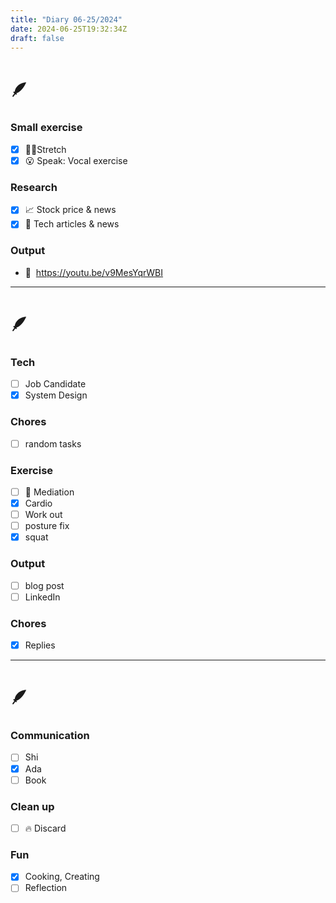 ```yaml
---
title: "Diary 06-25/2024"  
date: 2024-06-25T19:32:34Z
draft: false
---
```


# 🪶

### Small exercise

- [x]  🧎‍♀️Stretch
- [x]  😮 Speak: Vocal exercise

### Research

- [x]  📈 Stock price & news
- [x]  👾 Tech articles & news

### Output

- 🎥  https://youtu.be/v9MesYqrWBI

---

# 🪶

### Tech

- [ ]  Job Candidate
- [x]  System Design

### Chores

- [ ]  random tasks

### Exercise

- [ ]  🧘 Mediation
- [x]  Cardio
- [ ]  Work out
- [ ]  posture fix
- [x]  squat

### Output

- [ ]  blog post
- [ ]  LinkedIn

### Chores

- [x]  Replies

---

# 🪶

### Communication

- [ ]  Shi
- [x]  Ada
- [ ]  Book

### Clean up

- [ ]  🔥 Discard

### Fun

- [x]  Cooking, Creating
- [ ]  Reflection